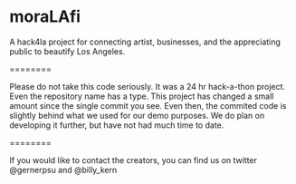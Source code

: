 moraLAfi
========

A hack4la project for connecting artist, businesses, and the appreciating public to beautify Los Angeles.

========

Please do not take this code seriously. It was a 24 hr hack-a-thon project. Even the repository name has a type. This project has changed a small amount since the single commit you see. Even then, the commited code is slightly behind what we used for our demo purposes. We do plan on developing it further, but have not had much time to date.

========

If you would like to contact the creators, you can find us on twitter @gernerpsu and @billy_kern
